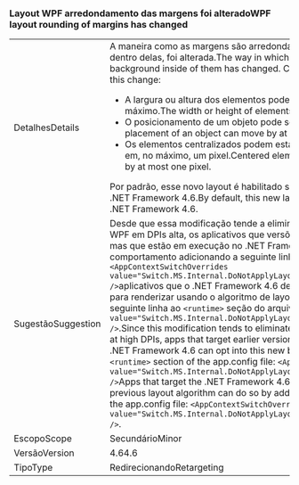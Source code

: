 ### <a name="wpf-layout-rounding-of-margins-has-changed"></a><span data-ttu-id="9634e-101">Layout WPF arredondamento das margens foi alterado</span><span class="sxs-lookup"><span data-stu-id="9634e-101">WPF layout rounding of margins has changed</span></span>

|   |   |
|---|---|
|<span data-ttu-id="9634e-102">Detalhes</span><span class="sxs-lookup"><span data-stu-id="9634e-102">Details</span></span>|<span data-ttu-id="9634e-103">A maneira como as margens são arredondadas, bem como as bordas e a tela de fundo dentro delas, foi alterada.</span><span class="sxs-lookup"><span data-stu-id="9634e-103">The way in which margins are rounded and borders and the background inside of them has changed.</span></span> <span data-ttu-id="9634e-104">Como resultado dessa alteração:</span><span class="sxs-lookup"><span data-stu-id="9634e-104">As a result of this change:</span></span><ul><li><span data-ttu-id="9634e-105">A largura ou altura dos elementos pode aumentar ou reduzir em um pixel no máximo.</span><span class="sxs-lookup"><span data-stu-id="9634e-105">The width or height of elements may grow or shrink by at most one pixel.</span></span></li><li><span data-ttu-id="9634e-106">O posicionamento de um objeto pode ser movido até um pixel, no máximo.</span><span class="sxs-lookup"><span data-stu-id="9634e-106">The placement of an object can move by at most one pixel.</span></span></li><li><span data-ttu-id="9634e-107">Os elementos centralizados podem estar vertical ou horizontalmente fora do centro em, no máximo, um pixel.</span><span class="sxs-lookup"><span data-stu-id="9634e-107">Centered elements can be vertically or horizontally off center by at most one pixel.</span></span></li></ul><span data-ttu-id="9634e-108">Por padrão, esse novo layout é habilitado somente para aplicativos que se destinam ao .NET Framework 4.6.</span><span class="sxs-lookup"><span data-stu-id="9634e-108">By default, this new layout is enabled only for apps that target the .NET Framework 4.6.</span></span>|
|<span data-ttu-id="9634e-109">Sugestão</span><span class="sxs-lookup"><span data-stu-id="9634e-109">Suggestion</span></span>|<span data-ttu-id="9634e-110">Desde que essa modificação tende a eliminar o recorte da direita ou inferior de controles WPF em DPIs alta, os aplicativos que versões anteriores do .NET Framework de destino, mas que estão em execução no .NET Framework 4.6 podem aceitar esse novo comportamento adicionando a seguinte linha ao <code>&lt;runtime&gt;</code> seção do arquivo App. config: <code>&lt;AppContextSwitchOverrides value=&quot;Switch.MS.Internal.DoNotApplyLayoutRoundingToMarginsAndBorderThickness=false&quot; /&gt;</code>aplicativos que o .NET Framework 4.6 de destino, mas deseja que os controles do WPF para renderizar usando o algoritmo de layout anterior podem fazer isso, adicione a seguinte linha ao <code>&lt;runtime&gt;</code> seção do arquivo App. config: <code>&lt;AppContextSwitchOverrides value=&quot;Switch.MS.Internal.DoNotApplyLayoutRoundingToMarginsAndBorderThickness=true&quot; /&gt;</code>.</span><span class="sxs-lookup"><span data-stu-id="9634e-110">Since this modification tends to eliminate clipping of the right or bottom of WPF controls at high DPIs, apps that target earlier versions of the .NET Framework but are running on the .NET Framework 4.6 can opt into this new behavior by adding the following line to the <code>&lt;runtime&gt;</code> section of the app.config file: <code>&lt;AppContextSwitchOverrides value=&quot;Switch.MS.Internal.DoNotApplyLayoutRoundingToMarginsAndBorderThickness=false&quot; /&gt;</code>Apps that target the .NET Framework 4.6 but want WPF controls to render using the previous layout algorithm can do so by adding the following line to the <code>&lt;runtime&gt;</code> section of the app.config file: <code>&lt;AppContextSwitchOverrides value=&quot;Switch.MS.Internal.DoNotApplyLayoutRoundingToMarginsAndBorderThickness=true&quot; /&gt;</code>.</span></span>|
|<span data-ttu-id="9634e-111">Escopo</span><span class="sxs-lookup"><span data-stu-id="9634e-111">Scope</span></span>|<span data-ttu-id="9634e-112">Secundário</span><span class="sxs-lookup"><span data-stu-id="9634e-112">Minor</span></span>|
|<span data-ttu-id="9634e-113">Versão</span><span class="sxs-lookup"><span data-stu-id="9634e-113">Version</span></span>|<span data-ttu-id="9634e-114">4.6</span><span class="sxs-lookup"><span data-stu-id="9634e-114">4.6</span></span>|
|<span data-ttu-id="9634e-115">Tipo</span><span class="sxs-lookup"><span data-stu-id="9634e-115">Type</span></span>|<span data-ttu-id="9634e-116">Redirecionando</span><span class="sxs-lookup"><span data-stu-id="9634e-116">Retargeting</span></span>|

